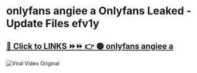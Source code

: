 
 # onlyfans angiee a Onlyfans Leaked - Update Files efv1y

## <h2><a href="https://clipsfans.com/onlyfans_angiee_a&ref=git">🔗 Click to LINKS ⏩⏩ 👉 🟢 onlyfans angiee a </a></h2>

<a href="https://clipsfans.com/onlyfans_angiee_a&ref=git" rel="nofollow" data-target="animated-image.originalLink"><img src="https://i.ibb.co.com/xMMVF88/686577567.gif" alt="Viral Video Original" style="max-width: 100%; display: inline-block;" data-target="animated-image.originalImage"></a>

